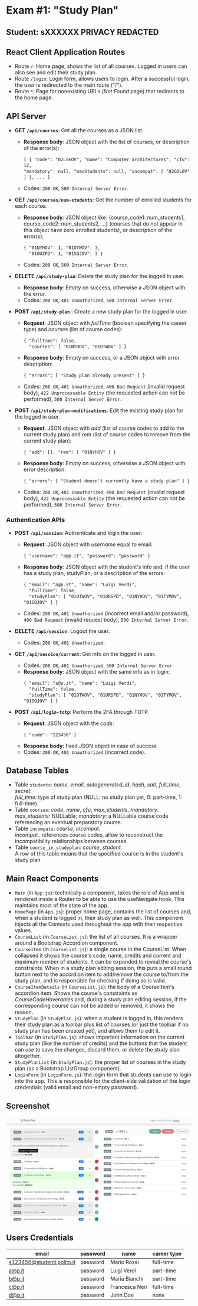 # Exam #1: "Study Plan"
## Student: sXXXXXX PRIVACY REDACTED

## React Client Application Routes

- Route `/`: Home page, shows the list of all courses. Logged in users can also see and edit their study plan.
- Route `/login`: Login form, allows users to login. After a successful login, the user is redirected to the main route ("/").
- Route `*`: Page for nonexisting URLs (_Not Found_ page) that redirects to the home page.

## API Server

* **GET `/api/courses`**: Get all the courses as a JSON list.
  - **Response body**: JSON object with the list of courses, or description of the error(s):
    ```
    [ { "code": "02LSEOV", "name": "Computer architectures", "cfu": 12,
    "mandatory": null, "maxStudents": null, "incompat": [ "02GOLOV" ] }, ... ]
    ```
  - Codes: `200 OK`, `500 Internal Server Error`.


* **GET `/api/courses/num-students`**: Get the number of enrolled students for each course.
  - **Response body**: JSON object like: {course_code1: num_students1, course_code2:  num_students2, ...} (courses that do not appear in this object have zero enrolled students), or description of the error(s):
    ```
    { "01NYHOV": 1, "01OTWOV": 3,
      "01OUZPD": 1, "01SQJOV": 3 }
    ```
  - Codes: `200 OK`, `500 Internal Server Error`.

* **DELETE `/api/study-plan`**: Delete the study plan for the logged in user. 
  - **Response body**: Empty on success, otherwise a JSON object with the error.
  - Codes: `200 OK`, `401 Unauthorized`, `500 Internal Server Error`.
	

* **POST `/api/study-plan`** : Create a new study plan for the logged in user.
  - **Request**: JSON object with _fullTime_ (boolean specifying the career type) and _courses_ (list of course codes):   
    ```
    { "fullTime": false,
      "courses": [ "01NYHOV", "01OTWOV" ] }
    ```
  - **Response body**: Empty on success, or a JSON object with error description:
    ```
    { "errors": [ "Study plan already present" ] }
    ```
  - Codes: `200 OK`, `401 Unauthorized`, `400 Bad Request` (invalid request body), `422 Unprocessable Entity` (the requested action can not be performed), `500 Internal Server Error`.


* **POST `/api/study-plan-modifications`**: Edit the existing study plan for the logged in user.
  - **Request**: JSON object with _add_ (list of course codes to add to the current study plan) and _rem_ (list of course codes to remove from the current study plan):  
    ```
    { "add": [], "rem": [ "01NYHOV" ] }
    ```
  - **Response body**: Empty on success, otherwise a JSON object with error description:
    ```
    { "errors": [ "Student doesn't currently have a study plan" ] }
    ```
  - Codes: `200 OK`, `401 Unauthorized`, `400 Bad Request` (invalid request body), `422 Unprocessable Entity` (the requested action can not be performed), `500 Internal Server Error`.

### Authentication APIs

* **POST `/api/session`**: Authenticate and login the user.
  - **Request**: JSON object with _username_ equal to email:   
    ```
    { "username": "a@p.it", "password": "password" }
    ```
  - **Response body**: JSON object with the student's info and, if the user has a study plan, studyPlan; or a description of the errors:   
    ```
    { "email": "a@p.it", "name": "Luigi Verdi",
      "fullTime": false,
      "studyPlan": [ "01OTWOV", "01URSPD", "01NYHOV", "01TYMOV", "01SQJOV" ] }
    ```
  - Codes: `200 OK`, `401 Unauthorized` (incorrect email and/or password), `400 Bad Request` (invalid request body), `500 Internal Server Error`.


* **DELETE `/api/session`**: Logout the user.
  - Codes: `200 OK`, `401 Unauthorized`.

* **GET `/api/session/current`**: Get info on the logged in user.
  - Codes: `200 OK`, `401 Unauthorized`, `500 Internal Server Error`.
  - **Response body**: JSON object with the same info as in login:   
    ```
    { "email": "a@p.it", "name": "Luigi Verdi",
      "fullTime": false,
      "studyPlan": [ "01OTWOV", "01URSPD", "01NYHOV", "01TYMOV", "01SQJOV" ] }
    ```
    
* **POST `/api/login-totp`**: Perform the 2FA through TOTP.
  - **Request**: JSON object with the _code_:   
    ```
    { "code": "123456" }
    ```
  - **Response body**: fixed JSON object in case of success
  - Codes: `200 OK`, `401 Unauthorized` (incorrect code).



## Database Tables

- Table `students`: _name_, _email_, _autogenerated_id_, _hash_, _salt_, _full_time_, _secret_.   
  _full_time_: type of study plan (NULL: no study plan yet, 0: part-time, 1: full-time).
- Table `courses`: _code_, _name_, _cfu_, _max_students_, _mandatory_.     
  _max_students_: NULLable; _mandatory_: a NULLable course code referencing an eventual preparatory course.
- Table `incompats`: _course_, _incompat_.   
  _incompat__ references course codes, allow to reconstruct the incompatibility relationships between courses.
- Table `course_in_studyplan`: _course_, _student_.   
  A row of this table means that the specified course is in the student's study plan.

## Main React Components

- `Main` (in `App.js`): technically a component, takes the role of App and is rendered inside a Router to be able to use the useNavigate hook. This maintains most of the state of the app.
- `HomePage` (in `App.js`): proper home page, contains the list of courses and, when a student is logged in, their study plan as well. This component injects all the Contexts used throughout the app with their respective values.
- `CourseList` (in `CourseList.js`): the list of all courses. It is a wrapper around a Bootstrap Accordion component.
- `CourseItem` (in `CourseList.js`): a single course in the CourseList. When collapsed it shows the course's code, name, credits and current and maximum number of students. It can be expanded to reveal the course's constraints. When in a study plan editing session, this puts a small round button next to the accordion item to add/remove the course to/from the study plan, and is responsible for checking if doing so is valid.
- `CourseItemDetails` (in `CourseList.js`): the body of a CourseItem's accordion item. Shows the course's constraints as _CourseCodeHoverables_ and, during a study plan editing session, if the corresponding course can not be added or removed, it shows the reason.
- `StudyPlan` (in `StudyPlan.js`): when a student is logged in, this renders their study plan as a toolbar plus list of courses (or just the toolbar if no study plan has been created yet), and allows them to edit it.
- `Toolbar` (in `StudyPlan.js`): shows important information on the current study plan (like the number of credits) and the buttons that the student can use to save the changes, discard them, or delete the study plan altogether.
- `StudyPlanList` (in `StudyPlan.js`): the proper list of courses in the study plan (as a Bootstrap ListGroup component).
- `LoginForm` (in `LoginForm.js`): the login form that students can use to login into the app. This is responsible for the client-side validation of the login credentials (valid email and non-empty password).

## Screenshot

![Screenshot](./img/screenshot.jpg)

## Users Credentials

| email | password | name | career type |
|-------|----------|------|-------------|
| s123456@studenti.polito.it | password | Mario Rossi | full-time |
| a@p.it | password | Luigi Verdi | part-time |
| b@p.it | password | Maria Bianchi | part-time |
| c@p.it | password | Francesca Neri | full-time |
| d@p.it | password | John Doe | none |
